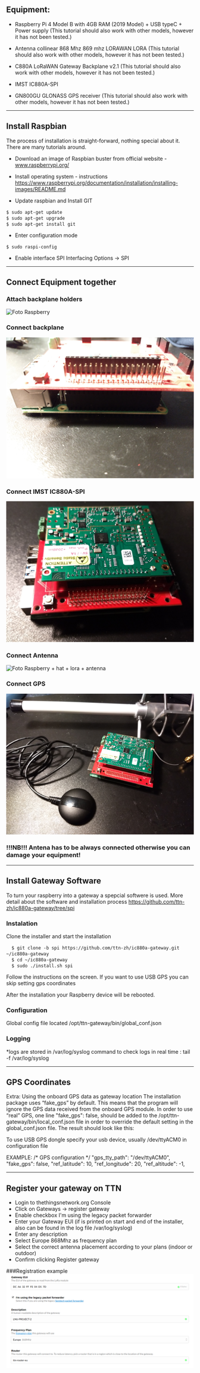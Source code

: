 ## Equipment: 

* Raspberry Pi 4 Model B with 4GB RAM (2019 Model) + USB typeC + Power supply
(This tutorial should also work with other models, however it has not been tested.)

* Antenna collinear 868 Mhz 869 mhz LORAWAN LORA
(This tutorial should also work with other models, however it has not been tested.)

* C880A LoRaWAN Gateway Backplane v2.1
(This tutorial should also work with other models, however it has not been tested.)

* IMST IC880A-SPI 

* GN800GU GLONASS GPS receiver 
(This tutorial should also work with other models, however it has not been tested.)

***

## Install Raspbian
The process of installation is straight-forward, nothing special about it. There are many tutorials around.
 
* Download an image of Raspbian buster from official website - www.raspberrypi.org/

* Install operating system - instructions https://www.raspberrypi.org/documentation/installation/installing-images/README.md

* Update raspbian and Install GIT 

```console
$ sudo apt-get update
$ sudo apt-get upgrade
$ sudo apt-get install git
```
* Enter configuration mode
```console
$ sudo raspi-config
```
* Enable interface SPI
Interfacing Options -> SPI

***

## Connect Equipment together
### Attach backplane holders
![Foto Raspberry](img/raspi.jpg)

### Connect backplane
![Foto Rapberry + hat](img/raspiAndHat.jpg)

### Connect  IMST IC880A-SPI 
![Foto Raspberry + hat + lora](img/raspiAndHatAndLoRa.jpg)

### Connect Antenna
![Foto Raspberry + hat + lora + antenna](img/gatewayAndAntena.jpg)

### Connect GPS
![Foto Raspberry + hat + lora + antena + USB GPS](img/gatewayAndGPS.jpg)

### !!!NB!!! Antena has to be always connected otherwise you can damage your equipment!

***

## Install Gateway Software

To turn your raspberry into a gateway a spepcial softwere is used. More detail about the software and installation process https://github.com/ttn-zh/ic880a-gateway/tree/spi

### Instalation
Clone the installer and start the installation

```console
  $ git clone -b spi https://github.com/ttn-zh/ic880a-gateway.git ~/ic880a-gateway
  $ cd ~/ic880a-gateway
  $ sudo ./install.sh spi
```

Follow the instructions on the screen. If you want to use USB GPS you can skip setting gps coordinates

After the installation your Raspberry device will be rebooted.

### Configuration

Global config file located /opt/ttn-gateway/bin/global_conf.json


### Logging

*logs are stored in /var/log/syslog
command to check logs in real time : tail -f /var/log/syslog

***

## GPS Coordinates
Extra: Using the onboard GPS data as gateway location
The installation package uses “fake_gps” by default. This means that the program will ignore the GPS data received from the onboard GPS module. In order to use “real” GPS, one line  "fake_gps": false,  should be added to the /opt/ttn-gateway/bin/local_conf.json file in order to override the default setting in the global_conf.json file. The result should look like this:

To use USB GPS dongle specify your usb device, usually /dev/ttyACM0 in configuration file

EXAMPLE: 
/* GPS configuration */
        "gps_tty_path": "/dev/ttyACM0",
        "fake_gps": false,
        "ref_latitude": 10,
        "ref_longitude": 20,
        "ref_altitude": -1,

***

## Register your gateway on TTN

* Login to thethingsnetwork.org Console
* Click on Gateways -> register gateway
* Enable checkbox I'm using the legacy packet forwarder
* Enter your Gateway EUI (if is printed on start and end of the installer, also can be found in the log file /var/log/syslog)
* Enter any description
* Select Europe 868Mhz as frequency plan
* Select the correct antenna placement according to your plans (indoor or outdoor)
* Confirm clicking Register gateway

###Registration example
![Registration example](img/RegistrationExample.png)


